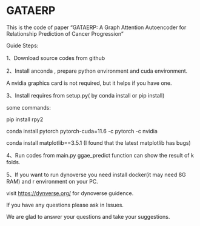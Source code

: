 # GATAERP
This is the  code of paper “GATAERP: A Graph Attention Autoencoder for Relationship Prediction of Cancer Progression”

Guide Steps:

1、Download source codes from github

2、Install anconda , prepare python environment and cuda environment. 

A nvidia graphics card is not required, but it helps if you have one.

3、Install requires from setup.py( by conda install or pip install)

some commands:

  pip install rpy2
  
  conda install pytorch pytorch-cuda=11.6 -c pytorch -c nvidia
  
  conda install matplotlib==3.5.1 (I found that the latest matplotlib has bugs)
  
4、Run codes from main.py  ggae_predict function can show the result of k folds.

5、If you want to run dynoverse you need install docker(it may need 8G RAM) and r environment on your PC.

visit  https://dynverse.org/ for dynoverse guidence.

If you have any questions please ask in Issues.

We are glad to answer your questions and take your suggestions.

